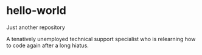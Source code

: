 # hello-world
Just another repository

A tenatively unemployed technical support specialist who is relearning how to code again after a long hiatus.
